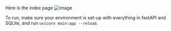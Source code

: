 Here is the index page
![image](https://github.com/user-attachments/assets/73458e3b-11f9-47f6-a23c-cc3083abb6f8)

To run, make sure your environment is set-up with everything in fastAPI and SQLite, and run `uvicorn main:app --reload`.
